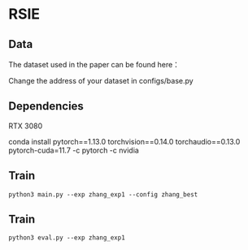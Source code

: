 # RSIE
## Data
The dataset used in the paper can be found here：

Change the address of your dataset in configs/base.py
## Dependencies
RTX 3080

conda install pytorch==1.13.0 torchvision==0.14.0 torchaudio==0.13.0 pytorch-cuda=11.7 -c pytorch -c nvidia
## Train
``` 
python3 main.py --exp zhang_exp1 --config zhang_best
```
## Train
```
python3 eval.py --exp zhang_exp1
```
